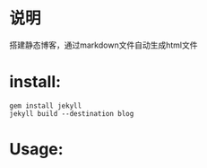 # 说明

搭建静态博客，通过markdown文件自动生成html文件

# install:

```
gem install jekyll
jekyll build --destination blog
```

# Usage:
